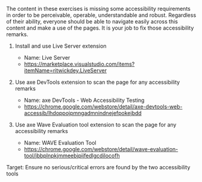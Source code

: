 The content in these exercises is missing some accessibility requirements in order to be perceivable, operable, understandable and robust. Regardless of their ability, everyone should be able to navigate easily across this content and make a use of the pages. It is your job to fix those accessibility remarks.



1. Install and use Live Server extension

   - Name: Live Server
   - https://marketplace.visualstudio.com/items?itemName=ritwickdey.LiveServer
2. Use axe DevTools extension to scan the page for any accessibility remarks

   - Name: axe DevTools - Web Accessibility Testing
   - https://chrome.google.com/webstore/detail/axe-devtools-web-accessib/lhdoppojpmngadmnindnejefpokejbdd

3. Use axe Wave Evaluation tool extension to scan the page for any accessibility remarks
   - Name: WAVE Evaluation Tool
   - https://chrome.google.com/webstore/detail/wave-evaluation-tool/jbbplnpkjmmeebjpijfedlgcdilocofh

Target: Ensure no serious/critical errors are found by the two accessibility tools
